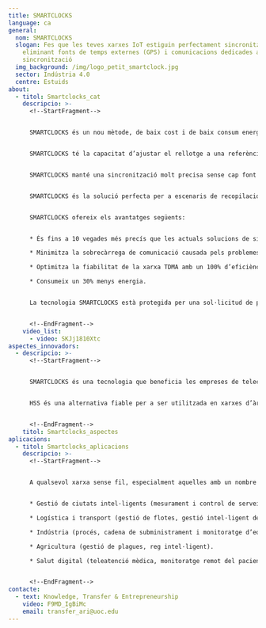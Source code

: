 ```yaml
---
title: SMARTCLOCKS
language: ca
general:
  nom: SMARTCLOCKS
  slogan: Fes que les teves xarxes IoT estiguin perfectament sincronitzades
    eliminant fonts de temps externes (GPS) i comunicacions dedicades a la
    sincronització
  img_background: /img/logo_petit_smartclock.jpg
  sector: Indústria 4.0
  centre: Estuids
about:
  - titol: Smartclocks_cat
    descripcio: >-
      <!--StartFragment-->


      SMARTCLOCKS és un nou mètode, de baix cost i de baix consum energètic que ajusta els rellotges dels dispositius sense fils per a garantir una millor precisió de la sincronització —fins a deu vegades superior a les actuals solucions d’alta precisió— i també un 30% menys de consum d’energia.


      SMARTCLOCKS té la capacitat d’ajustar el rellotge a una referència amb una compensació de deriva basada en la caracterització tèrmica del dispositiu. El mecanisme es basa en el reajustament esporàdic del rellotge a font de referència temporal combinat amb la predicció adaptativa de l’índex de deriva i la compensació automàtica mitjançant dues taules de correcció.


      SMARTCLOCKS manté una sincronització molt precisa sense cap font de temps externa ni comunicacions dedicades per a sincronitzar dispositius.


      SMARTCLOCKS és la solució perfecta per a escenaris de recopilació de dades en què són essencials una sincronització precisa i la reducció del consum energètic.


      SMARTCLOCKS ofereix els avantatges següents:


      * És fins a 10 vegades més precís que les actuals solucions de sincronizació d’alta precisió

      * Minimitza la sobrecàrrega de comunicació causada pels problemes de sincronització.

      * Optimitza la fiabilitat de la xarxa TDMA amb un 100% d’eficiència.

      * Consumeix un 30% menys energia.


      La tecnologia SMARTCLOCKS està protegida per una sol·licitud de patent internacional titulada «Correcció de deriva en una xarxa sense fil».


      <!--EndFragment-->
    video_list:
      - video: SKJj1810Xtc
aspectes_innovadors:
  - descripcio: >-
      <!--StartFragment-->


      SMARTCLOCKS és una tecnologia que beneficia les empreses de telecomunicacions en general, però especialment les dedicades al disseny de circuits integrats (ASIC) i protocols de comunicació sense fil. 


      HSS és una alternativa fiable per a ser utilitzada en xarxes d’àrees esteses de baixa potència (LPWAN), que permeten el que s’anomena internet de les coses (IoT).


      <!--EndFragment-->
    titol: Smartclocks_aspectes
aplicacions:
  - titol: Smartclocks_aplicacions
    descripcio: >-
      <!--StartFragment-->


      A qualsevol xarxa sense fil, especialment aquelles amb un nombre de nodes dinàmic que generen trànsit de dades amb intermitències. Aplicacions finals: 


      * Gestió de ciutats intel·ligents (mesurament i control de serveis públics com aigua, electricitat, gas, etc., seguretat pública, medi ambient i transport urbà). 

      * Logística i transport (gestió de flotes, gestió intel·ligent del trànsit). 

      * Indústria (procés, cadena de subministrament i monitoratge d’equips). 

      * Agricultura (gestió de plagues, reg intel·ligent). 

      * Salut digital (teleatenció mèdica, monitoratge remot del pacient, etc.).


      <!--EndFragment-->
contacte:
  - text: Knowledge, Transfer & Entrepreneurship
    video: F9MD_IgBiMc
    email: transfer_ari@uoc.edu
---
```

